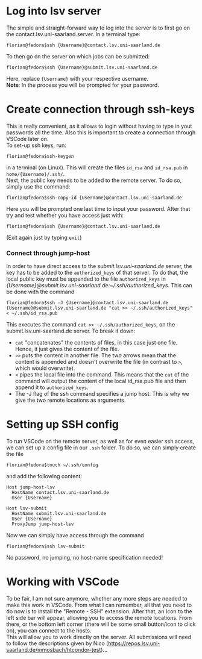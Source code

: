 # Log into lsv server
The simple and straight-forward way to log into the server is to first go on the contact.lsv.uni-saarland.server. In a terminal type:
```console
florian@fedora$ssh {Username}@contact.lsv.uni-saarland.de
```
To then go on the server on which jobs can be submitted:
```console
florian@fedora$ssh {Username}@submit.lsv.uni-saarland.de
```
Here, replace `{Username}` with your respective username.\
**Note**: In the process you will be prompted for your password.
# Create connection through ssh-keys
This is really convenient, as it allows to login without having to type in yout passwords all the time. Also this is important to create a connection through VSCode later on.\
To set-up ssh keys, run:
```console
florian@fedora$ssh-keygen
```
in a terminal (on Linux). This will create the files `id_rsa` and `id_rsa.pub` in `home/{Username}/.ssh/`.\
Next, the public key needs to be added to the remote server. To do so, simply use the command:
```console
florian@fedora$ssh-copy-id {Username}@contact.lsv.uni-saarland.de
```
Here you will be prompted one last time to input your password. After that try and test whether you have access just with:
```console
florian@fedora$ssh {Username}@contact.lsv.uni-saarland.de
```
(Exit again just by typing `exit`)
### Connect through jump-host
In order to have direct access to the _submit.lsv.uni-saarland.de_ server, the key has to be added to the `authorized_keys` of that server. To do that, the local public key must be appended to the file `authorized_keys` in _{Username}@submit.lsv.uni-saarland.de:~/.ssh/authorized_keys_. This can be done with the command
```console
florian@fedora$ssh -J {Username}@contact.lsv.uni-saarland.de {Username}@submit.lsv.uni-saarland.de "cat >> ~/.ssh/authorized_keys" < ~/.ssh/id_rsa.pub
```
This executes the command `cat >> ~/.ssh/authorized_keys`, on the submit.lsv.uni-saarland.de server. To break it down:
- `cat` "concatenates" the contents of files, in this case just one file. Hence, it just gives the content of the file.
- `>>` puts the content in another file. The two arrows mean that the content is appended and doesn't overwrite the file (in contrast to `>`, which would overwrite).
- `<` pipes the local file into the command. This means that the `cat` of the command will output the content of the local id_rsa.pub file and then append it to `authorized_keys`.
- The -J flag of the ssh command specifies a jump host. This is why we give the two remote locations as arguments.

# Setting up SSH config
To run VSCode on the remote server, as well as for even easier ssh access, we can set up a config file in our `.ssh` folder. To do so, we can simply create the file
```console
florian@fedora$touch ~/.ssh/config
```
 and add the following content:
```config
Host jump-host-lsv
  HostName contact.lsv.uni-saarland.de
  User {Username}
  
Host lsv-submit
  HostName submit.lsv.uni-saarland.de
  User {Username}
  ProxyJump jump-host-lsv
```
Now we can simply have access through the command
```console
florian@fedora$ssh lsv-submit
```
No password, no jumping, no host-name specification needed!
# Working with VSCode
To be fair, I am not sure anymore, whether any more steps are needed to make this work in VSCode. From what I can remember, all that you need to do now is to install the "Remote - SSH" extension. After that, an Icon to the left side bar will appear, allowing you to access the remote locations. From there, or the bottom left corner (there will be some small button/icon to click on), you can connect to the hosts.\
This will allow you to work directly on the server. All submissions will need to follow the descriptions given by Nico (https://repos.lsv.uni-saarland.de/mmosbach/htcondor-test)...